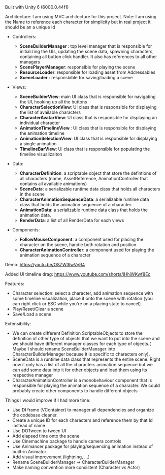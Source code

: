Built with Unity 6 (6000.0.44f1)

Architecture: I am using MVC architecture for this project. Note: I am using the Name to reference each character for simplicity but in real project it should be an a unique Id

  - Controllers:
    - **SceneBuilderManager** : top level manager that is responsible for initializing the UIs, updating the scene data, spawning characters, containing all button click handler. It also has references to all other managers
    - **ScenePlayerManager**: responsible for playing the scene
    - **ResourceLoader**: responsible for loading asset from Addressables
    - **SceneLoader** : responsbible for saving/loading a scene
    
  - Views:
    - **SceneBuilderView**: main UI class that is responsible for navigating the UI, hooking up all the buttons
    - **CharacterSelectionView**: UI class that is responsible for displaying the list of available characters
    - **CharacterAvatarView**: UI class that is responsible for displaying an individual character
    - **AnimationTimelineView** : UI class that is responsible for displaying the animation timeline
    - **AnimationSelectionView**: UI class that is responsible for displaying a single animation
    - **TimelineBarView**: UI class that is responsible for populating the timeline visualizaiton
    
  - Data:
    - **CharacterDefinition**: a scriptable object that store the defintions of all characters (name, AssetReference, AnimationController that contains all available animations)
    - **SceneData**: a serializable runtime data class that holds all characters in the scene
    - **CharacterAnimationSequenceData**: a serializable runtime data class that holds the animation sequence of a character.
    - **AnimationData**: a serializable runtime data class that holds the animation data.
    - **RenderData**: a list of all RenderData for each views
      
  - Components:
    - **FollowMouseComponent**: a component used for placing the character on the scene, handle both rotation and position
    - **CharacterAnimationController**: a component used for playing the animation sequence of a character
    

Demo:
https://youtu.be/OSZW3lwVyR4

Added UI timeline drag:
https://www.youtube.com/shorts/iHhiWKwf8Ec 

Features:
  - Character selection: select a character, add animation sequence with some timeline visualization, place it onto the scene with rotation (you can right click or ESC while you're on a placing state to cancel)
  - Play/Reset/Clear a scene
  - Save/Load a scene

Extensibility:
  - We can create different Definition ScriptableObjects to store the definition of other type of objects that we want to put into the scene and we should have different manager classes for each type of objects.( Maybe I should rename SceneBuilderManager into CharacterBuilderManager because it is specific to characters only).
  - SceneData is a runtime data class that represents the entire scene. Right now it only has a list of all the characters animation sequence but we can add some data into it for other objects and load them using its respective manager
  - CharacterAnimationController is a monobehaviour component that is responsible for playing the animation sequence of a character. We could probably create other components to handle different objects

Things I would improve if I had more time:
  - Use DI frame (VContainer) to manager all dependencies and organize the codebase cleaner.
  - Create a unique ID for each characters and reference them by that Id instead of name
  - Use DOTween to tween UI
  - Add elapsed time onto the scene
  - Use Cinemachine package to handle camera controls
  - Use Animancer package for playing/sequencing animation instead of built-in Animator
  - Add visual improvement (lightning, ...)
  - Rename SceneBuilderManager -> CharacterBuilderManager
  - Make naming convention more consistent (Character vs Actor)
